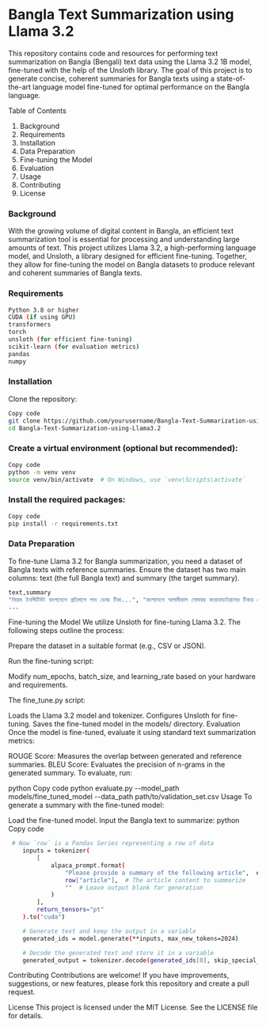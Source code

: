 <h1>Bangla Text Summarization using Llama 3.2</h1>

This repository contains code and resources for performing text summarization on Bangla (Bengali) text data using the Llama 3.2 1B model, fine-tuned with the help of the Unsloth library. The goal of this project is to generate concise, coherent summaries for Bangla texts using a state-of-the-art language model fine-tuned for optimal performance on the Bangla language.

Table of Contents
<ol>
<li>Background</li>
<li>Requirements</li>
<li>Installation</li>
<li>Data Preparation</li>
<li>Fine-tuning the Model</li>
<li>Evaluation</li>
<li>Usage</li>
<li>Contributing</li>
<li>License</li>
</ol>

<h3>Background</h3>

With the growing volume of digital content in Bangla, an efficient text summarization tool is essential for processing and understanding large amounts of text. This project utilizes Llama 3.2, a high-performing language model, and Unsloth, a library designed for efficient fine-tuning. Together, they allow for fine-tuning the model on Bangla datasets to produce relevant and coherent summaries of Bangla texts.

<h3>Requirements</h3>

```bash
Python 3.8 or higher
CUDA (if using GPU)
transformers
torch
unsloth (for efficient fine-tuning)
scikit-learn (for evaluation metrics)
pandas
numpy
```
<h3>Installation</h3>
Clone the repository:

```bash
Copy code
git clone https://github.com/yourusername/Bangla-Text-Summarization-using-Llama3.2.git
cd Bangla-Text-Summarization-using-Llama3.2
```
<h3>Create a virtual environment (optional but recommended):</h3>

```bash
Copy code
python -m venv venv
source venv/bin/activate  # On Windows, use `venv\Scripts\activate`
```

<h3>Install the required packages:</h3>

```bash
Copy code
pip install -r requirements.txt
```

<h3>Data Preparation</h3>
To fine-tune Llama 3.2 for Bangla summarization, you need a dataset of Bangla texts with reference summaries. Ensure the dataset has two main columns: text (the full Bangla text) and summary (the target summary).

```bash
text,summary
"সিরাম ইনস্টিটিউট বাংলাদেশে প্রতিমাসে লাখ ডোজ টিকা...", "বাংলাদেশে আগামীকাল সোমবার করোনাভাইরাসের টিকার ডোজ দেয়া দিচ্ছে কর্তৃপক্ষ"
...
```

Fine-tuning the Model
We utilize Unsloth for fine-tuning Llama 3.2. The following steps outline the process:

Prepare the dataset in a suitable format (e.g., CSV or JSON).

Run the fine-tuning script:

Modify num_epochs, batch_size, and learning_rate based on your hardware and requirements.

The fine_tune.py script:

Loads the Llama 3.2 model and tokenizer.
Configures Unsloth for fine-tuning.
Saves the fine-tuned model in the models/ directory.
Evaluation
Once the model is fine-tuned, evaluate it using standard text summarization metrics:

ROUGE Score: Measures the overlap between generated and reference summaries.
BLEU Score: Evaluates the precision of n-grams in the generated summary.
To evaluate, run:

python
Copy code
python evaluate.py --model_path models/fine_tuned_model --data_path path/to/validation_set.csv
Usage
To generate a summary with the fine-tuned model:

Load the fine-tuned model.
Input the Bangla text to summarize:
python
Copy code

```bash
 # Now `row` is a Pandas Series representing a row of data
    inputs = tokenizer(
        [
            alpaca_prompt.format(
                "Please provide a summary of the following article",  # Instruction
                row["article"],  # The article content to summarize
                ""  # Leave output blank for generation
            )
        ],
        return_tensors="pt"
    ).to("cuda")

    # Generate text and keep the output in a variable
    generated_ids = model.generate(**inputs, max_new_tokens=2024)

    # Decode the generated text and store it in a variable
    generated_output = tokenizer.decode(generated_ids[0], skip_special_tokens=True, clean_up_tokenization_spaces=True)
```

Contributing
Contributions are welcome! If you have improvements, suggestions, or new features, please fork this repository and create a pull request.

License
This project is licensed under the MIT License. See the LICENSE file for details.
